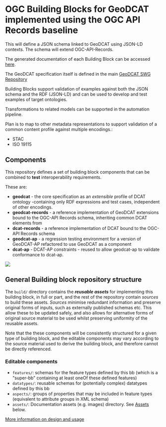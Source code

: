 # OGC Building Blocks for GeoDCAT implemented using the OGC API Records baseline

This will define a JSON schema linked to GeoDCAT using JSON-LD contexts.  The schema will extend OGC-API-Records.

The generated documentation of each Building Block can be accessed [here](https://ogcincubator.github.io/geodcat-ogcapi-records/).

The GeoDCAT specification itself is defined in the main [GeoDCAT SWG Repository](https://github.com/opengeospatial/GeoDCAT-SWG)

Building Blocks support validation of examples against both the JSON schema and the RDF (JSON-LD) and can be used to develop and test examples of target ontologies.

Transformations to related models can be supported in the automation pipeline.

Plan is to map to other metadata representations to support validation of a common content profile against multiple encodings.:
 * STAC
 * ISO 19115
   
## Components

This repository defines a set of building block components that can be combined to **test** interoperability requirements.

These are:

- **geodcat** - the core specification as an _extensible_ profile of DCAT ontology -containing only RDF expressions and test cases, independent of other encodings.
- **geodcat-records** - a reference implementation of GeoDCAT extensions bound to the OGC-API Records schema, inheriting common DCAT elements from 
- **dcat-records** - a reference implementation of DCAT bound to the OGC-API Records schema
- **geodcat-ap** - a regression testing environment for a version of GeoDCAT-AP refactored to use GeoDCAT as a component
- **dcat-ap** - DCAT-AP constraints - reused to allow geodcat-ap to validate conformance to dcat-ap.

![](https://lucid.app/publicSegments/view/2eb2f531-df8c-46d6-a441-d96bef505c3d/image.png)


## General Building block repository structure


The `build/` directory contains the **_reusable assets_** for implementing this building block, in full or part, and the rest of the repository contain *sources* to build these assets.  *Sources* minimise redundant information and preserve original forms of inputs, such as externally published schemas etc.  This allow these to be updated safely, and also allows for alternative forms of original source material to be used whilst preserving uniformity of the reusable assets.

Note that the these components will be consistently structured for a given type of building block, and the editable components may vary according to the source material used to derive the building block, and therefore cannot be directly referenced.

### Editable components

- `features/`: schemas for the feature types defined by this bb (which is a "super-bb" containing at least oneOf these defined features)
- `datatypes/`: reusable schemas for (potentially complex) datatypes defined by this bb
- `aspects/`: groups of properties that may be included in feature types (equivalent to attribute groups in XML schema)
- `assets/`: Documentation assets (e.g. images) directory. See [Assets](#assets) below.

[More information on design and usage](https://github.com/opengeospatial/bblock-template/blob/master/USAGE.md)
